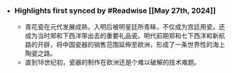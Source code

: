 - ### Highlights first synced by #Readwise [[May 27th, 2024]]
    - 青花瓷在元代发展成熟，入明后被明皇廷所青睐，不仅成为宫廷用瓷，还成为当时郑和下西洋带出去的重要礼品瓷。明代前期郑和七下西洋和新航路的开辟，将中国瓷器的销售范围延伸至欧洲，形成了一条世界性的海上陶瓷之路。
    - 直到18世纪初，瓷器的制作在欧洲还是个难以破解的技术难题。
